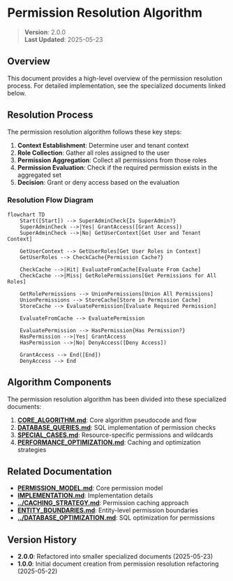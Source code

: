 
# Permission Resolution Algorithm

> **Version**: 2.0.0  
> **Last Updated**: 2025-05-23

## Overview

This document provides a high-level overview of the permission resolution process. For detailed implementation, see the specialized documents linked below.

## Resolution Process

The permission resolution algorithm follows these key steps:

1. **Context Establishment**: Determine user and tenant context
2. **Role Collection**: Gather all roles assigned to the user
3. **Permission Aggregation**: Collect all permissions from those roles
4. **Permission Evaluation**: Check if the required permission exists in the aggregated set
5. **Decision**: Grant or deny access based on the evaluation

### Resolution Flow Diagram

```mermaid
flowchart TD
    Start([Start]) --> SuperAdminCheck{Is SuperAdmin?}
    SuperAdminCheck -->|Yes| GrantAccess([Grant Access])
    SuperAdminCheck -->|No| GetUserContext[Get User and Tenant Context]
    
    GetUserContext --> GetUserRoles[Get User Roles in Context]
    GetUserRoles --> CheckCache{Permission Cache?}
    
    CheckCache -->|Hit| EvaluateFromCache[Evaluate From Cache]
    CheckCache -->|Miss| GetRolePermissions[Get Permissions for All Roles]
    
    GetRolePermissions --> UnionPermissions[Union All Permissions]
    UnionPermissions --> StoreCache[Store in Permission Cache]
    StoreCache --> EvaluatePermission[Evaluate Required Permission]
    
    EvaluateFromCache --> EvaluatePermission
    
    EvaluatePermission --> HasPermission{Has Permission?}
    HasPermission -->|Yes| GrantAccess
    HasPermission -->|No| DenyAccess([Deny Access])
    
    GrantAccess --> End([End])
    DenyAccess --> End
```

## Algorithm Components

The permission resolution algorithm has been divided into these specialized documents:

1. **[CORE_ALGORITHM.md](CORE_ALGORITHM.md)**: Core algorithm pseudocode and flow
2. **[DATABASE_QUERIES.md](DATABASE_QUERIES.md)**: SQL implementation of permission checks
3. **[SPECIAL_CASES.md](SPECIAL_CASES.md)**: Resource-specific permissions and wildcards
4. **[PERFORMANCE_OPTIMIZATION.md](PERFORMANCE_OPTIMIZATION.md)**: Caching and optimization strategies

## Related Documentation

- **[PERMISSION_MODEL.md](PERMISSION_MODEL.md)**: Core permission model
- **[IMPLEMENTATION.md](IMPLEMENTATION.md)**: Implementation details
- **[../CACHING_STRATEGY.md](../CACHING_STRATEGY.md)**: Permission caching approach
- **[ENTITY_BOUNDARIES.md](ENTITY_BOUNDARIES.md)**: Entity-level permission boundaries
- **[../DATABASE_OPTIMIZATION.md](../DATABASE_OPTIMIZATION.md)**: SQL optimization for permissions

## Version History

- **2.0.0**: Refactored into smaller specialized documents (2025-05-23)
- **1.0.0**: Initial document creation from permission resolution refactoring (2025-05-22)
